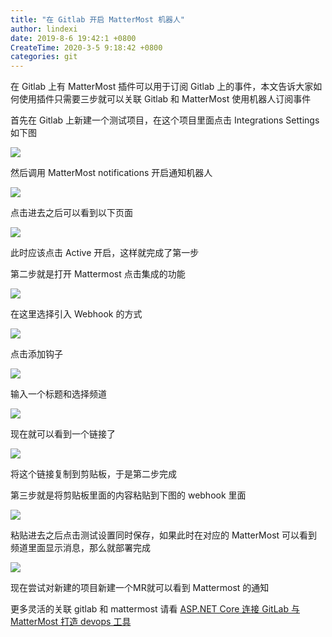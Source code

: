 ```yaml
---
title: "在 Gitlab 开启 MatterMost 机器人"
author: lindexi
date: 2019-8-6 19:42:1 +0800
CreateTime: 2020-3-5 9:18:42 +0800
categories: git
---
```


在 Gitlab 上有 MatterMost 插件可以用于订阅 Gitlab 上的事件，本文告诉大家如何使用插件只需要三步就可以关联 Gitlab 和 MatterMost 使用机器人订阅事件

<!--more-->


<!-- csdn -->

首先在 Gitlab 上新建一个测试项目，在这个项目里面点击 
Integrations Settings 如下图

<!-- ![](image/在 Gitlab 开启 MatterMost 机器人/在 Gitlab 开启 MatterMost 机器人0.png) -->

![](http://image.acmx.xyz/lindexi%2F201986182226228)

然后调用 MatterMost notifications 开启通知机器人

<!-- ![](image/在 Gitlab 开启 MatterMost 机器人/在 Gitlab 开启 MatterMost 机器人1.png) -->

![](http://image.acmx.xyz/lindexi%2F201986182321443)

点击进去之后可以看到以下页面

<!-- ![](image/在 Gitlab 开启 MatterMost 机器人/在 Gitlab 开启 MatterMost 机器人2.png) -->

![](http://image.acmx.xyz/lindexi%2F20198618254341)

此时应该点击 Active 开启，这样就完成了第一步

第二步就是打开 Mattermost 点击集成的功能

![](http://image.acmx.xyz/lindexi%2F201951784850976)

<!-- ![](image/dotnet core 集成到 Mattermost 聊天工具/dotnet core 集成到 Mattermost 聊天工具0.png) -->

在这里选择引入 Webhook 的方式

![](http://image.acmx.xyz/lindexi%2F201951784924310)

<!-- ![](image/dotnet core 集成到 Mattermost 聊天工具/dotnet core 集成到 Mattermost 聊天工具1.png) -->

点击添加钩子

![](http://image.acmx.xyz/lindexi%2F20195178500833)

<!-- ![](image/dotnet core 集成到 Mattermost 聊天工具/dotnet core 集成到 Mattermost 聊天工具2.png) -->

输入一个标题和选择频道

![](http://image.acmx.xyz/lindexi%2F201951785037963)

<!-- ![](image/dotnet core 集成到 Mattermost 聊天工具/dotnet core 集成到 Mattermost 聊天工具3.png) -->

现在就可以看到一个链接了

![](http://image.acmx.xyz/lindexi%2F201951785122324)

将这个链接复制到剪贴板，于是第二步完成

第三步就是将剪贴板里面的内容粘贴到下图的 webhook 里面

<!-- ![](image/在 Gitlab 开启 MatterMost 机器人/在 Gitlab 开启 MatterMost 机器人3.png) -->

![](http://image.acmx.xyz/lindexi%2F201986182749952)

粘贴进去之后点击测试设置同时保存，如果此时在对应的 MatterMost 可以看到频道里面显示消息，那么就部署完成

<!-- ![](image/在 Gitlab 开启 MatterMost 机器人/在 Gitlab 开启 MatterMost 机器人4.png) -->

![](http://image.acmx.xyz/lindexi%2F201986182827109)

现在尝试对新建的项目新建一个MR就可以看到 Mattermost 的通知

更多灵活的关联 gitlab 和 mattermost 请看 [ASP.NET Core 连接 GitLab 与 MatterMost 打造 devops 工具](https://blog.lindexi.com/post/asp.net-core-%E8%BF%9E%E6%8E%A5-gitlab-%E4%B8%8E-mattermost-%E6%89%93%E9%80%A0-devops-%E5%B7%A5%E5%85%B7 )

